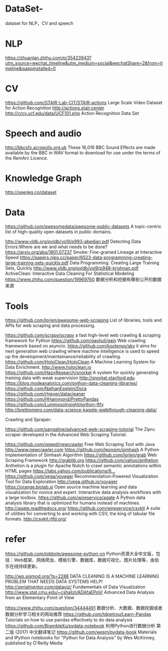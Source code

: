 # DataSet-
dataset for NLP，CV  and speech


# NLP
https://zhuanlan.zhihu.com/p/35423943?utm_source=wechat_timeline&utm_medium=social&wechatShare=2&from=timeline&isappinstalled=0

# CV
https://github.com/STAIR-Lab-CIT/STAIR-actions Large Scale Video Dataset for Action Recognition http://actions.stair.center
http://crcv.ucf.edu/data/UCF101.php Action Recognition Data Set


# Speech and audio
http://bbcsfx.acropolis.org.uk These 16,016 BBC Sound Effects are made available by the BBC in WAV format to download for use under the terms of the RemArc Licence. 


# Knowledge Graph
http://openkg.cn/dataset

#  Data
https://github.com/awesomedata/awesome-public-datasets A topic-centric list of high-quality open datasets in public domains.

http://www.vldb.org/pvldb/vol9/p993-abedjan.pdf Detecting Data Errors:Where are we and what needs to be done?
https://arxiv.org/abs/1801.07237 Smoke: Fine-grained Lineage at Interactive Speed
https://papers.nips.cc/paper/6523-data-programming-creating-large-training-sets-quickly.pdf Data Programming:
Creating Large Training Sets, Quickly
http://www.vldb.org/pvldb/vol9/p948-krishnan.pdf ActiveClean: Interactive Data Cleaning
For Statistical Modeling
https://www.zhihu.com/question/19969760 数据分析和挖掘有哪些公开的数据来源

# Tools
https://github.com/lorien/awesome-web-scraping List of libraries, tools and APIs for web scraping and data processing.

 https://github.com/scrapy/scrapy a fast high-level web crawling & scraping framework for Python
 https://github.com/gaojiuli/gain Web crawling framework based on asyncio.
https://github.com/kootenpv/sky it aims for next generation web crawling where machine intelligence is used to speed up the development/maintainance/reliability of crawling.
https://github.com/HoloClean/HoloClean A Machine Learning System for Data Enrichment. http://www.holoclean.io
https://github.com/HazyResearch/snorkel A system for quickly generating training data with weak supervision http://snorkel.stanford.edu
https://blog.modeanalytics.com/python-data-cleaning-libraries/ 
https://github.com/NathanEpstein/Dora
https://github.com/rhiever/datacleaner
https://github.com/HHammond/PrettyPandas
https://github.com/LuminosoInsight/python-ftfy
http://brettromero.com/data-science-kaggle-walkthrough-cleaning-data/

Crawling and  Spraper:

https://github.com/sangaline/advanced-web-scraping-tutorial The Zipru scraper developed in the Advanced Web Scraping Tutorial.

https://github.com/speed/newcrawler Free Web Scraping Tool with Java http://www.newcrawler.com
https://github.com/leonsim/simhash A Python Implementation of Simhash Algorithm
https://github.com/lorien/grab Web Scraping Framework http://grablib.org
https://github.com/yahoo/anthelion Anthelion is a plugin for Apache Nutch to crawl semantic annotations within HTML pages https://labs.yahoo.com/publications/6…
https://github.com/vega/voyager Recommendation-Powered Visualization Tool for Data Exploration http://vega.github.io/voyager
https://orange.biolab.si Open source machine learning and data visualization for novice and expert. Interactive data analysis workflows with a large toolbox.
https://github.com/wireservice/agate A Python data analysis library that is optimized for humans instead of machines. http://agate.readthedocs.org/
https://github.com/wireservice/csvkit A suite of utilities for converting to and working with CSV, the king of tabular file formats. http://csvkit.rtfd.org/





# refer 
https://github.com/jobbole/awesome-python-cn Python资源大全中文版，包括：Web框架、网络爬虫、模板引擎、数据库、数据可视化、图片处理等，由伯乐在线持续更新。

http://wp.sigmod.org/?p=2288  DATA CLEANING IS A MACHINE LEARNING PROBLEM THAT NEEDS DATA SYSTEMS HELP!
http://serialmentor.com/dataviz/ Fundamentals of Data Visualization
http://www.stat.cmu.edu/~cshalizi/ADAfaEPoV/ Advanced Data Analysis from an Elementary Point of View

https://www.zhihu.com/question/34444491 数据分析、大数据、数据挖掘或者数据分析学习相关的网站推荐
https://github.com/tdpetrou/Learn-Pandas Tutorials on how to use pandas effectively to do data analysis
https://github.com/BrambleXu/pydata-notebook 利用Python进行数据分析 第二版 (2017) 中文翻译笔记
https://github.com/wesm/pydata-book Materials and IPython notebooks for "Python for Data Analysis" by Wes McKinney, published by O'Reilly Media



